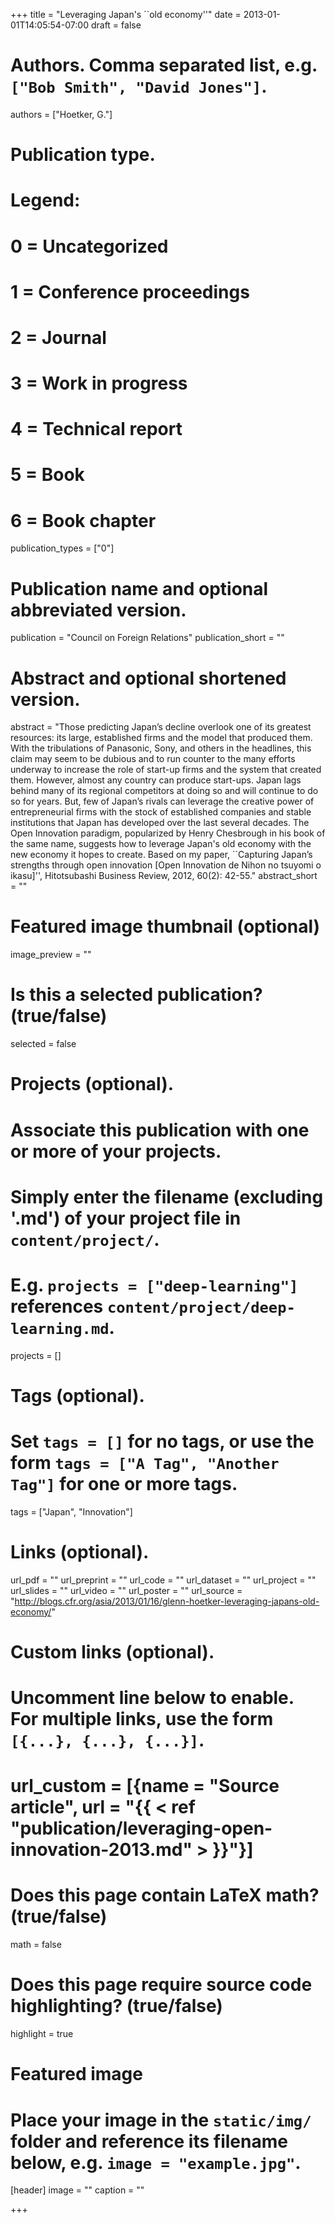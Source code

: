 +++
title = "Leveraging Japan's ``old economy''"
date = 2013-01-01T14:05:54-07:00
draft = false

# Authors. Comma separated list, e.g. `["Bob Smith", "David Jones"]`.
authors = ["Hoetker, G."]

# Publication type.
# Legend:
# 0 = Uncategorized
# 1 = Conference proceedings
# 2 = Journal
# 3 = Work in progress
# 4 = Technical report
# 5 = Book
# 6 = Book chapter
publication_types = ["0"]

# Publication name and optional abbreviated version.
publication = "Council on Foreign Relations"
publication_short = ""

# Abstract and optional shortened version.
abstract = "Those predicting Japan’s decline overlook one of its greatest resources: its large, established firms and the model that produced them. With the tribulations of Panasonic, Sony, and others in the headlines, this claim may seem to be dubious and to run counter to the many efforts underway to increase the role of start-up firms and the system that created them. However, almost any country can produce start-ups. Japan lags behind many of its regional competitors at doing so and will continue to do so for years. But, few of Japan’s rivals can leverage the creative power of entrepreneurial firms with the stock of established companies and stable institutions that Japan has developed over the last several decades. The Open Innovation paradigm, popularized by Henry Chesbrough in his book of the same name, suggests how to leverage Japan's old economy with the new economy it hopes to create. Based on my paper, ``Capturing Japan’s strengths through open innovation [Open Innovation de Nihon no tsuyomi o ikasu]'', Hitotsubashi Business Review, 2012, 60(2): 42-55."
abstract_short = ""

# Featured image thumbnail (optional)
image_preview = ""

# Is this a selected publication? (true/false)
selected = false

# Projects (optional).
#   Associate this publication with one or more of your projects.
#   Simply enter the filename (excluding '.md') of your project file in `content/project/`.
#   E.g. `projects = ["deep-learning"]` references `content/project/deep-learning.md`.
projects = []

# Tags (optional).
#   Set `tags = []` for no tags, or use the form `tags = ["A Tag", "Another Tag"]` for one or more tags.
tags = ["Japan", "Innovation"]

# Links (optional).
url_pdf = ""
url_preprint = ""
url_code = ""
url_dataset = ""
url_project = ""
url_slides = ""
url_video = ""
url_poster = ""
url_source = "http://blogs.cfr.org/asia/2013/01/16/glenn-hoetker-leveraging-japans-old-economy/"

# Custom links (optional).
#   Uncomment line below to enable. For multiple links, use the form `[{...}, {...}, {...}]`.
# url_custom = [{name = "Source article", url = "{{ < ref \"publication/leveraging-open-innovation-2013.md\" > }}"}]

# Does this page contain LaTeX math? (true/false)
math = false

# Does this page require source code highlighting? (true/false)
highlight = true

# Featured image
# Place your image in the `static/img/` folder and reference its filename below, e.g. `image = "example.jpg"`.
[header]
image = ""
caption = ""

+++
